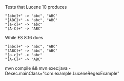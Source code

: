 Tests that Lucene 10 produces
```
"[abc]+" -> "abc", "ABC"
"[ABC]+" -> "abc", "ABC"
"[a-c]+" -> "abc"
"[A-C]+" -> "ABC"
```

While ES 8.16 does

```
"[abc]+" -> "abc", "ABC"
"[ABC]+" -> "abc", "ABC"
"[a-c]+" -> "abc"
"[A-C]+" -> "ABC"
```


mvn compile && mvn exec:java -Dexec.mainClass="com.example.LuceneRegexExample"

